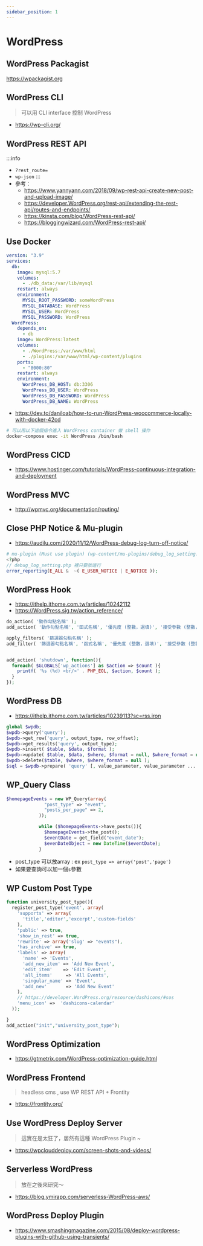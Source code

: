 ```yaml
---
sidebar_position: 1
---
```

# WordPress

## WordPress Packagist
https://wpackagist.org

## WordPress CLI
> 可以用 CLI interface 控制 WordPress
- https://wp-cli.org/

## WordPress REST API
<!-- 投影片：
https://docs.google.com/presentation/d/1MIyX72XxbYfEI2ZDpuL8pe9VUhsC-AFRco7PEdtnipY/edit#slide=id.p -->
:::info
- `?rest_route=`
- `wp-json`
:::
- 參考：
    - https://www.yannyann.com/2018/09/wp-rest-api-create-new-post-and-upload-image/
    - https://developer.WordPress.org/rest-api/extending-the-rest-api/routes-and-endpoints/
    - https://kinsta.com/blog/WordPress-rest-api/
    - https://bloggingwizard.com/WordPress-rest-api/

## Use Docker
```yaml
version: "3.9"
services:
  db:
    image: mysql:5.7
    volumes:
      - ./db_data:/var/lib/mysql
    restart: always
    environment:
      MYSQL_ROOT_PASSWORD: someWordPress
      MYSQL_DATABASE: WordPress
      MYSQL_USER: WordPress
      MYSQL_PASSWORD: WordPress
  WordPress:
    depends_on:
      - db
    image: WordPress:latest
    volumes:
      - ./WordPress:/var/www/html
      - ./plugins:/var/www/html/wp-content/plugins
    ports:
      - "8000:80"
    restart: always
    environment:
      WordPress_DB_HOST: db:3306
      WordPress_DB_USER: WordPress
      WordPress_DB_PASSWORD: WordPress
      WordPress_DB_NAME: WordPress

```
- https://dev.to/daniloab/how-to-run-WordPress-woocommerce-locally-with-docker-42cd

```bash
# 可以用以下這個指令進入 WordPress container 做 shell 操作
docker-compose exec -it WordPress /bin/bash
```

<!-- https://cloudwp.pro/  -->

## WordPress CICD
- https://www.hostinger.com/tutorials/WordPress-continuous-integration-and-deployment

## WordPress MVC
- http://wpmvc.org/documentation/routing/

## Close PHP Notice & Mu-plugin
- https://audilu.com/2020/11/12/WordPress-debug-log-turn-off-notice/
```php
# mu-plugin (Must use plugin) (wp-content/mu-plugins/debug_log_setting.php)
<?php
// debug_log_setting.php 裡只要放這行
error_reporting(E_ALL &  ~( E_USER_NOTICE | E_NOTICE ));
```

## WordPress Hook
-  https://ithelp.ithome.com.tw/articles/10242112 
-  https://WordPress.sig.tw/action_reference/
```php
do_action( '動作勾點名稱' );
add_action( '動作勾點名稱', '函式名稱', '優先度 (整數，選填)', '接受參數 (整數，選填)' );

apply_filters( '篩選器勾點名稱' );
add_filter( '篩選器勾點名稱', '函式名稱', '優先度 (整數，選填)', '接受參數 (整數，選填)' );


add_action( 'shutdown', function(){
  foreach( $GLOBALS['wp_actions'] as $action => $count ){
    printf( '%s (%d) <br/>' . PHP_EOL, $action, $count );
  }
});
```

## WordPress DB
- https://ithelp.ithome.com.tw/articles/10239113?sc=rss.iron
```php
global $wpdb;
$wpdb->query('query');
$wpdb->get_row('query', output_type, row_offset);
$wpdb->get_results('query', output_type);
$wpdb->insert( $table, $data, $format );
$wpdb->update( $table, $data, $where, $format = null, $where_format = null );
$wpdb->delete($table, $where, $where_format = null );
$sql = $wpdb->prepare( 'query' [, value_parameter, value_parameter ... ] );

```

## WP_Query Class
```php
$homepageEvents = new WP_Query(array(
              "post_type" => "event",
              "posts_per_page" => 2,
            ));

            while ($homepageEvents->have_posts()){
              $homepageEvents->the_post();
              $eventDate = get_field("event_date");
              $evenDateObject = new DateTime($eventDate);
            }
```

- post_type 可以放array : ex `post_type => array('post','page')`
- 如果要查詢可以加一個`s`參數

## WP Custom Post Type
```php
function university_post_type(){
  register_post_type('event', array(
    'supports' => array(
      'title','editor','excerpt','custom-fields'
    ),
    'public' => true,
    'show_in_rest' => true,
    'rewrite' => array('slug' => "events"),
    'has_archive' => true,
    'labels' => array(
      'name' => 'Events',
      'add_new_item' => 'Add New Event',
      'edit_item'    => 'Edit Event',
      'all_items'     => 'All Events',
      'singular_name' => 'Event',
      'add_new'       => 'Add New Event'
    ),
    // https://developer.WordPress.org/resource/dashicons/#sos
    'menu_icon' =>  'dashicons-calendar'
  ));

}
add_action("init","university_post_type");
```

## WordPress Optimization
- https://gtmetrix.com/WordPress-optimization-guide.html

## WordPress Frontend
> headless cms , use WP REST API + Frontity
- https://frontity.org/

## Use WordPress Deploy Server
> 這實在是太狂了，居然有這種 WordPress Plugin ~
- https://wpclouddeploy.com/screen-shots-and-videos/ 

## Serverless WordPress
> 放在之後來研究～
- https://blog.ymirapp.com/serverless-WordPress-aws/

## WordPress Deploy Plugin
- https://www.smashingmagazine.com/2015/08/deploy-wordpress-plugins-with-github-using-transients/

<!-- 
## Woocommerce
https://ithelp.ithome.com.tw/articles/10268171 

WordPress中wp_register_script与wp_enqueue_script的区别
https://zhuanlan.zhihu.com/p/457976482

https://irvinglab.com/blog/WordPress-plugins/

CPU 使用率
https://magazine.cartals.com/articles/2543/22%E5%80%8B%E7%84%A1%E9%9C%80%E5%8D%87%E7%B4%9A%E7%B6%B2%E9%A0%81%E5%AF%84%E5%AD%98%E8%A8%88%E5%8A%83%E5%B0%B1%E8%83%BD%E9%99%8D%E4%BD%8EWordPress-cpu%E4%BD%BF%E7%94%A8%E7%8E%87%E7%9A%84%E5%A5%BD/

https://studio.mack-j.com/cloudways-cpu-usage-high/
-->

